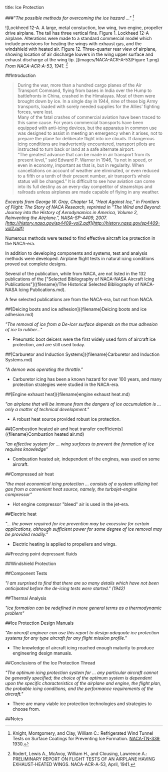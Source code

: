 title: Ice Protection  

###_"The possible methods for overcoming the ice hazard ..." [^1]_  

![Lockheed 12-A. A large, metal constuction,
low wing, two engine, propeller drive airplane. 
The tail has three vertical fins. 
Figure 1. Lockheed 12-A airplane. 
Alterations were made to a standard
commercial model which include provisions for heating the
wings with exhaust gas, and the windshield with heated air.
Figure 12. Three-quarter rear view of airplane, showing location
of air discharge louvers in the wing upper surface and
exhaust discharge at the wing tip.
](images/NACA-ACR-A-53/Figure 1.png)  
_From NACA-ACR-A-53, 1941. [^2]_  

##Introduction  

>During the war, more than a hundred cargo planes of the Air Transport Command, 
flying from bases in India over the Hump to battlefronts in China, crashed
in the Himalayas. Most of them were brought down by ice. In a single day in 1944,
nine of these big Army transports, loaded with sorely needed supplies for the Allies’
fighting forces, were lost.  
Many of the fatal crashes of commercial aviation have been traced to this same
cause. For years commercial transports have been equipped with anti-icing devices,
but the apparatus in common use was designed to assist in meeting an emergency
when it arises, not to prepare the plane for deliberate flight into ice clouds. 
If dangerous icing conditions are inadvertently encountered, transport pilots are instructed
to turn back or land at a safe alternate airport.  
“The greatest advance that can be made in air transport from its present level,”
said Edward P. Warner in 1946, “is not in speed, or even in economy, important as
that is, but in regularity. When cancellations on account of weather are eliminated,
or even reduced to a fifth or a tenth of their present number, air transport’s whole
status will be changed.” It is difficult to see how aviation can come into its full
destiny as an every-day competitor of steamships and railroads unless airplanes are
made capable of flying in any weather.

_Excerpts from George W. Gray, Chapter 14,
“Heat Against Ice,” in Frontiers of Flight: The Story of NACA Research, 
reprinted in "The Wind and Beyond: Journey into the History of Aerodynamics in America, Volume 2, Reinventing the Airplane.", NASA-SP-4409, 2007.
[http://history.nasa.gov/sp4409-vol2.pdf](http://history.nasa.gov/sp4409-vol2.pdf)_  

Numerous methods were tested to find effective aircraft ice protection in the NACA-era.  

In addition to developing components and systems, 
test and analysis methods were developed. 
Airplane flight tests in natural icing conditions proved out complete designs. 

Several of the publication, while from NACA, 
are not listed in the 132 publications of the 
["Selected Bibilography of NACA-NASA Aircraft Icing Publications"]({filename}/The Historical Selected Bibliography of NACA-NASA Icing Publications.md).  

A few selected publications are from the NACA-era, but not from NACA.  

##[Deicing boots and ice adhesion]({filename}Deicing boots and ice adhesion.md)      

_"The removal of ice from a De-Icer surface depends on the true adhesion of ice to rubber..."_  

- Pneumatic boot deicers were the first widely used form of 
aircraft ice protection, and are still used today.  
        
##[Carburetor and Induction Systems]({filename}Carburetor and Induction Systems.md)    

_"A demon was operating the throttle."_  

- Carburetor icing has been a known hazard for over 100 years, and
many protection strategies were studied in the NACA-era.  

##[Engine exhaust heat]({filename}engine exhaust heat.md)  

_"an airplane that will be immune from the dangers of ice accumulation is ... only a matter of technical development."_  

- A robust heat source provided robust ice protection.

##[Combustion heated air and heat transfer coefficients]({filename}Combustion heated air.md)     

_"an effective system for ... wing surfaces to prevent the formation of ice requires knowledge"_  

- Combustion heated air, independent of the engines, was used on some aircraft.  

##Compressed air heat  

_"the most economical icing protection ... consists of a system utilizing hot gas from a convenient heat source, namely, the turbojet-engine compressor"_  

- Hot engine compressor "bleed" air is used in the jet-era.  

   
##Electric heat  

_"... the power required for ice prevention may be excessive for certain applications, although sufficient power for some degree of ice removal may be provided readily."_  

- Electric heating is applied to propellers and wings.  

##Freezing point depressant fluids  

<!--
- "An Investigation of the Characteristics of a Propeller Alcohol Feed Ring", NACA-RB-4F06, NACA-WR-A-50, June, 1941.  
- "De-Icing of an Aircraft Engine Induction System", NACA-ARR-3H13, 1943.  
- ["Kinetic Temperature of Wet Surfaces A Method of Calculating the Amount of Alcohol Required to Prevent Ice, and the Derivation of the Psychrometric Equation."]({filename}NACA-ARR-5G13.md). NACA-ARR-5G13, 1945  
- "The Design of Fluid Anti-Icing Systems". Engine Laboratory, National Aeronautical Research Establishment, Ottawa, Canada, Lecture No. 11, University of Michigan Airplane Icing Information Course, 1953.  (32 pages) (includes errata sheet)  
-->

##Windshield Protection  

<!--
- "An Investigation of the Prevention of Ice on the Airplane Windshield", NACA-SR-130, 1938. Also NACA-TN-754, 1940.  
- "Thermodynamic Design of Double-Panel, Air-Heated Windshields for Ice Prevention", NACA-RB-3F24, 1943.  
- "Preliminary Data on Rain Deflection from Aircraft Windshields by Means of High Velocity Jet-Air Blast", NACA-RM-E55E17a, July 25, 1955.  
- "A Method for Calculating the Heat Required for Windshield Thermal Ice Prevention Based on Extensive Flight Tests in Natural—Icing Conditions", NACA-TN-1434, 1947.  
-->

##Component Tests  

_"I am surprised to find that there are so many details which have not been anticipated before the de-icing tests were started." (1942)_  

<!--
- "The Effects of Aerodynamic Heating on Ice Formations on Airplane Propellers", NACA-TN-799, 1941.  
- "Investigation of Aerodynamic and Icing Characteristics of Recessed Fuel-Vent Configurations", NACA-TN-1789, 1949.  
- "Wind-Tunnel Investigation of Icing of an Engine Cooling-Fan Installation", NACA-TN-1246, 1947.  
- "Comparison of Heat Transfer from Airfoil in Natural and Simulated Icing Conditions", NACA-TN-2480, 1951.  
- "Investigation of Porous Gas-Heated Leading-Edge Section for Icing Protection of a Delta Wing", NACA-RM-E54I03, 1955.  
- "Experimental Investigation of Radome Icing and Icing Protection", NACA-RM-E52J31, 1953.  

NACA Langley Engineer-in-Chief Smith DeFrance, reported in [Lew Rodert, Epistemological Liaison, and Thermal De-Icing at Ames](https://history.nasa.gov/SP-4219/Chapter2.html)  

-->

##Thermal Analysis  

_"ice formation can be redefined in more general terms as a thermodynamic problem"_  

<!--
- "A Method for Determining the Rate of Heat Transfer from a Wing or Streamline Body", NACA-WR-A-40, Dec. 1942.  
- "An Investigation of Aircraft Heaters, VIII - A Simplified Method for the Calculation of the Unit Thermal Conductance over Wings", NACA-WR-W-14, Mar. 1943.  
- "An Analysis of the Dissipation of Heat in Conditions of Icing from a Section of the Wing of the C-46 Airplane", NACA-TR-831, 1945. (Formerly NACA-ARR-4I11a.)  
    > review: [NACA-TR-831]({filename}NACA-TR-831.md)  
- "The Calculation of the Heat Required for Wing Thermal Ice Prevention in Specified Icing Conditions", NACA-TN-1472, 1947.  
    > review: [NACA-TN-1472]({filename}NACA-TN-1472.md)  
- "An Investigation of Aircraft Heaters. XXIX - Comparison of Several Methods of Calculating Heat Losses from Airfoils" NACA-TN-1453, 1948.  
- "Analytical Investigation of Icing Limit for Diamond Shaped Airfoil in Transonic and Supersonic Flow", NACA-TN-2861, 1953.  
- "A Method for Rapid Determination of the Icing Limit of a Body in Terms of the Stream Conditions", NACA-TN-2914, 1953.  
    > review: [NACA-TN-2914]({filename}NACA-TN-2914.md)  
- "An Analytical Study of Heat Requirements for Icing Protection of Radomes", NACA-RM-E53A22, 1953.  
- Gelder, Thomas F., Lewis, James P., and Koutz, Stanley L.: Icing Protection for a Turbojet Transport Airplane: Heating Requirements, Methods of Protection, and Performance Penalties. NACA-TN-2866, 1953.  
- "A Design Manual for Thermal Anti-Icing Systems", WADC Techical Report 54-313, December, 1954.  https://apps.dtic.mil/sti/citations/AD0090156    

NASA-SP-4409, vol. 2
-->

##Ice Protection Design Manuals  

_"An aircraft engineer can use this report to design adequate ice protection systems for any type aircraft for any flight mission profile."_  

- The knowledge of aircraft icing reached enough maturity to produce engineering design manuals.  

##Conclusions of the Ice Protection Thread  

_"The optimum icing protection system for ... any particular aircraft cannot be generally specified; the choice of the optimum system is dependent upon the specific characteristics of the airplane and engine, the flight plan, the probable icing conditions, and the performance requirements of the aircraft."_  

- There are many viable ice protection technologies and strategies to choose from.  

##Notes  

[^1]: Knight, Montgomery, and Clay, William C.: Refrigerated Wind Tunnel Tests on Surface Coatings for Preventing Ice Formation. [NACA-TN-339]({filename}NACA-TN-339.md), 1930.  
[^2]: Rodert, Lewis A., McAvoy, William H., and Clousing, Lawrence A.: PRELIMINARY REPORT ON FLIGHT TESTS OF AN AIRPLANE HAVING EXHAUST-HEATED WINGS. NACA-ACR-A-53, April, 1941.  

<!--
p.528

"One useful job for the full-scale tunnel would be a study of the effect
of de-icers, both in their de­flated and in their operating condition, on the drag
and the stalling characteristics of wings. Another would be an investigation of the
temperature drop of air flowing around a wing. Where moisture in the air forms as
ice on an aerodynamic surface, it is presumably the result of a change of temperature
on contact with that surface. If there is to be any possibility of using heat effectively
in the prevention of ice, data are needed on the exact conditions under which heat
ought to be used and the exact amount that ought to be applied. Even if heat is
considered out of the question, the investigation of temperature changes would still
be worthwhile as providing a basis for determining the probable locations of ready
ice deposit. Experience indicates that certain types of control surfaces, for example,
accumulate ice, while others do not. It suggests the need for particular care in the
design of slotted controls, the more especially as de-icers can hardly be used in a slot.
While of course much of this work can only be done in a refrigerated tunnel where
practical tests of actual ice deposit can be made, there is more that can be done in
any kind of a flowing stream if ice formation can be redefined in more general terms
as a thermodynamic problem.”


-->



